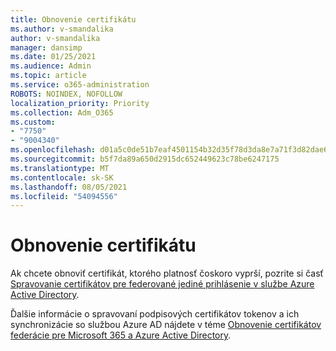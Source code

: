 ```yaml
---
title: Obnovenie certifikátu
ms.author: v-smandalika
author: v-smandalika
manager: dansimp
ms.date: 01/25/2021
ms.audience: Admin
ms.topic: article
ms.service: o365-administration
ROBOTS: NOINDEX, NOFOLLOW
localization_priority: Priority
ms.collection: Adm_O365
ms.custom:
- "7750"
- "9004340"
ms.openlocfilehash: d01a5c0de51b7eaf4501154b32d35f78d3da8e7a71f3d82dae6faedb68ede3ec
ms.sourcegitcommit: b5f7da89a650d2915dc652449623c78be6247175
ms.translationtype: MT
ms.contentlocale: sk-SK
ms.lasthandoff: 08/05/2021
ms.locfileid: "54094556"
---
```

# <a name="renew-certificate"></a>Obnovenie certifikátu

Ak chcete obnoviť certifikát, ktorého platnosť čoskoro vyprší, pozrite si časť [Spravovanie certifikátov pre federované jediné prihlásenie v službe Azure Active Directory](https://docs.microsoft.com/azure/active-directory/manage-apps/manage-certificates-for-federated-single-sign-on#renew-a-certificate-that-will-soon-expire).

Ďalšie informácie o spravovaní podpisových certifikátov tokenov a ich synchronizácie so službou Azure AD nájdete v téme [Obnovenie certifikátov federácie pre Microsoft 365 a Azure Active Directory](https://docs.microsoft.com/azure/active-directory/hybrid/how-to-connect-fed-o365-certs).

